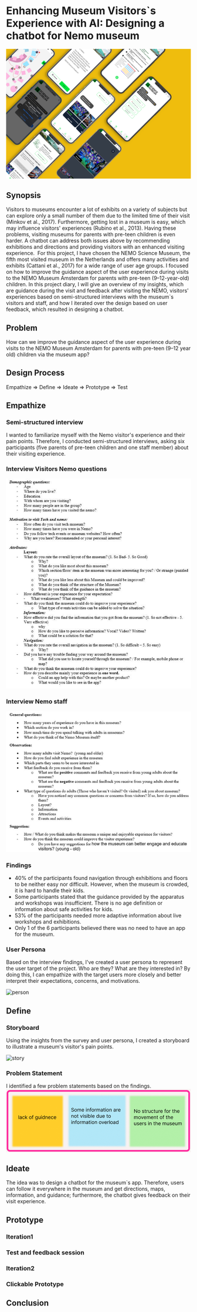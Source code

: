 # Enhancing Museum Visitors`s Experience with AI: Designing a chatbot for Nemo museum
![header](/Assets/example03.png)
## Synopsis
Visitors to museums encounter a lot of exhibits on a variety of subjects but can explore only a small number of them due to the limited time of their visit (Minkov et al., 2017). Furthermore, getting lost in a museum is easy, which may influence visitors' experiences (Rubino et al., 2013). Having these problems, visiting museums for parents with pre-teen children is even harder. A chatbot can address both issues above by recommending exhibitions and directions and providing visitors with an enhanced visiting experience. 
For this project, I have chosen the NEMO Science Museum, the fifth most visited museum in the Netherlands and offers many activities and exhibits (Cattani et al., 2017) for a wide range of user age groups. I focused on how to improve the guidance aspect of the user experience during visits to the NEMO Museum Amsterdam for parents with pre-teen (9–12-year-old) children. In this project diary, I will give an overview of my insights, which are guidance during the visit and feedback after visiting the NEMO, visitors' experiences based on semi-structured interviews with the museum`s visitors and staff, and how I iterated over the design based on user feedback, which resulted in designing a chatbot.
## Problem
How can we improve the guidance aspect of the user experience during visits to the NEMO Museum Amsterdam for parents with pre-teen (9–12 year old) children via the museum app? 
## Design Process
Empathize => Define => Ideate => Prototype => Test
## Empathize
### Semi-structured interview
I wanted to familiarize myself with the Nemo visitor's experience and their pain points. Therefore, I conducted semi-structured interviews, asking six participants (five parents of pre-teen children and one staff member) about their visiting experience.
### Interview Visitors Nemo questions
![visitors](/Assets/visitors.jpg)
### Interview Nemo staff
![staff](/Assets/staff.jpg)
### Findings
- 40% of the participants found navigation through exhibitions and floors to be neither easy nor difficult. However, when the museum is crowded, it is hard to handle their kids. 
- Some participants stated that the guidance provided by the apparatus and workshops was insufficient. There is no age definition or information about safe activities for kids.
- 53% of the participants needed more adaptive information about live workshops and exhibitions.
- Only 1 of the 6 participants believed there was no need to have an app for the museum.
### User Persona
Based on the interview findings, I've created a user persona to represent the user target of the project. Who are they? What are they interested in? By doing this, I can empathize with the target users more closely and better interpret their expectations, concerns, and motivations.

![person](/Assets/persona.jpg)

## Define
### Storyboard 
Using the insights from the survey and user persona, I created a storyboard to illustrate a museum's visitor's pain points.

![story](/Assets/story.jpg)
### Problem Statement
I identified a few problem statements based on the findings.
![problems](/Assets/problems1.png)
## Ideate
The idea was to design a chatbot for the museum`s app. Therefore, users can follow it everywhere in the museum and get directions, maps, information, and guidance; furthermore, the chatbot gives feedback on their visit experience.
## Prototype
### Iteration1

### Test and feedback session
### Iteration2
### Clickable Prototype
## Conclusion















